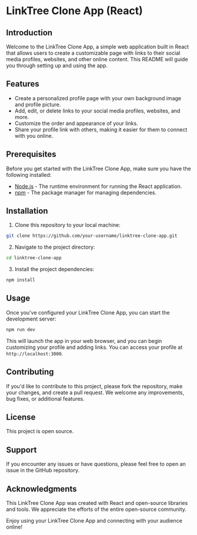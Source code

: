 # LinkTree Clone App (React)

## Introduction

Welcome to the LinkTree Clone App, a simple web application built in React that allows users to create a customizable page with links to their social media profiles, websites, and other online content. This README will guide you through setting up and using the app.

## Features

- Create a personalized profile page with your own background image and profile picture.
- Add, edit, or delete links to your social media profiles, websites, and more.
- Customize the order and appearance of your links.
- Share your profile link with others, making it easier for them to connect with you online.

## Prerequisites

Before you get started with the LinkTree Clone App, make sure you have the following installed:

- [Node.js](https://nodejs.org/) - The runtime environment for running the React application.
- [npm](https://www.npmjs.com/) - The package manager for managing dependencies.

## Installation

1. Clone this repository to your local machine:

```bash
git clone https://github.com/your-username/linktree-clone-app.git
```

2. Navigate to the project directory:

```bash
cd linktree-clone-app
```

3. Install the project dependencies:

```bash
npm install
```

## Usage

Once you've configured your LinkTree Clone App, you can start the development server:

```bash
npm run dev
```

This will launch the app in your web browser, and you can begin customizing your profile and adding links. You can access your profile at `http://localhost:3000`.

## Contributing

If you'd like to contribute to this project, please fork the repository, make your changes, and create a pull request. We welcome any improvements, bug fixes, or additional features.

## License

This project is open source.

## Support

If you encounter any issues or have questions, please feel free to open an issue in the GitHub repository.

## Acknowledgments

This LinkTree Clone App was created with React and open-source libraries and tools. We appreciate the efforts of the entire open-source community.

Enjoy using your LinkTree Clone App and connecting with your audience online!

 
 
